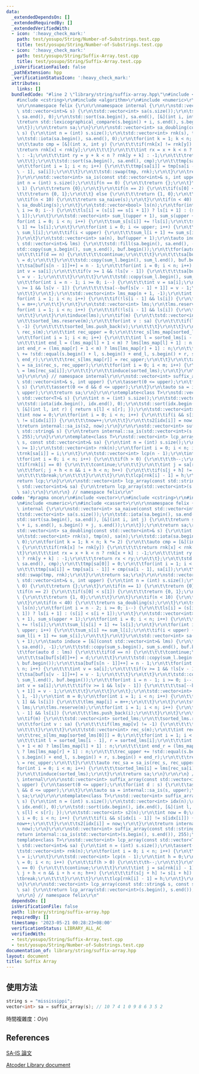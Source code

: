 ```yaml
---
data:
  _extendedDependsOn: []
  _extendedRequiredBy: []
  _extendedVerifiedWith:
  - icon: ':heavy_check_mark:'
    path: test/yosupo/String/Number-of-Substrings.test.cpp
    title: test/yosupo/String/Number-of-Substrings.test.cpp
  - icon: ':heavy_check_mark:'
    path: test/yosupo/String/Suffix-Array.test.cpp
    title: test/yosupo/String/Suffix-Array.test.cpp
  _isVerificationFailed: false
  _pathExtension: hpp
  _verificationStatusIcon: ':heavy_check_mark:'
  attributes:
    links: []
  bundledCode: "#line 2 \"library/string/suffix-array.hpp\"\n#include <vector>\r\n\
    #include <cstring>\r\n#include <algorithm>\r\n#include <numeric>\r\n#include <cassert>\r\
    \n\r\nnamespace felix {\r\n\r\nnamespace internal {\r\n\r\nstd::vector<int> sa_naive(const\
    \ std::vector<int>& s) {\r\n\tstd::vector<int> sa(s.size());\r\n\tstd::iota(sa.begin(),\
    \ sa.end(), 0);\r\n\tstd::sort(sa.begin(), sa.end(), [&](int i, int j) {\r\n\t\
    \treturn std::lexicographical_compare(s.begin() + i, s.end(), s.begin() + j, s.end());\r\
    \n\t});\r\n\treturn sa;\r\n}\r\n\r\nstd::vector<int> sa_doubling(const std::vector<int>&\
    \ s) {\r\n\tint n = (int) s.size();\r\n\tstd::vector<int> rnk(s), tmp(n), sa(n);\r\
    \n\tstd::iota(sa.begin(), sa.end(), 0);\r\n\tfor(int k = 1; k < n; k *= 2) {\r\
    \n\t\tauto cmp = [&](int x, int y) {\r\n\t\t\tif(rnk[x] != rnk[y]) {\r\n\t\t\t\
    \treturn rnk[x] < rnk[y];\r\n\t\t\t}\r\n\t\t\tint rx = x + k < n ? rnk[x + k]\
    \ : -1;\r\n\t\t\tint ry = y + k < n ? rnk[y + k] : -1;\r\n\t\t\treturn rx < ry;\r\
    \n\t\t};\r\n\t\tstd::sort(sa.begin(), sa.end(), cmp);\r\n\t\ttmp[sa[0]] = 0;\r\
    \n\t\tfor(int i = 1; i < n; i++) {\r\n\t\t\ttmp[sa[i]] = tmp[sa[i - 1]] + cmp(sa[i\
    \ - 1], sa[i]);\r\n\t\t}\r\n\t\tstd::swap(tmp, rnk);\r\n\t}\r\n\treturn sa;\r\n\
    }\r\n\r\nstd::vector<int> sa_is(const std::vector<int>& s, int upper) {\r\n\t\
    int n = (int) s.size();\r\n\tif(n == 0) {\r\n\t\treturn {};\r\n\t}\r\n\tif(n ==\
    \ 1) {\r\n\t\treturn {0};\r\n\t}\r\n\tif(n == 2) {\r\n\t\tif(s[0] < s[1]) {\r\n\
    \t\t\treturn {0, 1};\r\n\t\t} else {\r\n\t\t\treturn {1, 0};\r\n\t\t}\r\n\t}\r\
    \n\tif(n < 10) {\r\n\t\treturn sa_naive(s);\r\n\t}\r\n\tif(n < 40) {\r\n\t\treturn\
    \ sa_doubling(s);\r\n\t}\r\n\tstd::vector<bool> ls(n);\r\n\tfor(int i = n - 2;\
    \ i >= 0; i--) {\r\n\t\tls[i] = (s[i] == s[i + 1]) ? ls[i + 1] : (s[i] < s[i +\
    \ 1]);\r\n\t}\r\n\tstd::vector<int> sum_l(upper + 1), sum_s(upper + 1);\r\n\t\
    for(int i = 0; i < n; i++) {\r\n\t\tsum_s[s[i]] += !ls[i];\r\n\t\tsum_l[s[i] +\
    \ 1] += ls[i];\r\n\t}\r\n\tfor(int i = 0; i <= upper; i++) {\r\n\t\tsum_s[i] +=\
    \ sum_l[i];\r\n\t\tif(i < upper) {\r\n\t\t\tsum_l[i + 1] += sum_s[i];\r\n\t\t\
    }\r\n\t}\r\n\tstd::vector<int> sa(n), buf(upper + 1);\r\n\tauto induce = [&](const\
    \ std::vector<int>& lms) {\r\n\t\tstd::fill(sa.begin(), sa.end(), -1);\r\n\t\t\
    std::copy(sum_s.begin(), sum_s.end(), buf.begin());\r\n\t\tfor(auto d : lms) {\r\
    \n\t\t\tif(d == n) {\r\n\t\t\t\tcontinue;\r\n\t\t\t}\r\n\t\t\tsa[buf[s[d]]++]\
    \ = d;\r\n\t\t}\r\n\t\tstd::copy(sum_l.begin(), sum_l.end(), buf.begin());\r\n\
    \t\tsa[buf[s[n - 1]]++] = n - 1;\r\n\t\tfor(int i = 0; i < n; i++) {\r\n\t\t\t\
    int v = sa[i];\r\n\t\t\tif(v >= 1 && !ls[v - 1]) {\r\n\t\t\t\tsa[buf[s[v - 1]]++]\
    \ = v - 1;\r\n\t\t\t}\r\n\t\t}\r\n\t\tstd::copy(sum_l.begin(), sum_l.end(), buf.begin());\r\
    \n\t\tfor(int i = n - 1; i >= 0; i--) {\r\n\t\t\tint v = sa[i];\r\n\t\t\tif(v\
    \ >= 1 && ls[v - 1]) {\r\n\t\t\t\tsa[--buf[s[v - 1] + 1]] = v - 1;\r\n\t\t\t}\r\
    \n\t\t}\r\n\t};\r\n\tstd::vector<int> lms_map(n + 1, -1);\r\n\tint m = 0;\r\n\t\
    for(int i = 1; i < n; i++) {\r\n\t\tif(!ls[i - 1] && ls[i]) {\r\n\t\t\tlms_map[i]\
    \ = m++;\r\n\t\t}\r\n\t}\r\n\tstd::vector<int> lms;\r\n\tlms.reserve(m);\r\n\t\
    for(int i = 1; i < n; i++) {\r\n\t\tif(!ls[i - 1] && ls[i]) {\r\n\t\t\tlms.push_back(i);\r\
    \n\t\t}\r\n\t}\r\n\tinduce(lms);\r\n\tif(m) {\r\n\t\tstd::vector<int> sorted_lms;\r\
    \n\t\tsorted_lms.reserve(m);\r\n\t\tfor(int v : sa) {\r\n\t\t\tif(lms_map[v] !=\
    \ -1) {\r\n\t\t\t\tsorted_lms.push_back(v);\r\n\t\t\t}\r\n\t\t}\r\n\t\tstd::vector<int>\
    \ rec_s(m);\r\n\t\tint rec_upper = 0;\r\n\t\trec_s[lms_map[sorted_lms[0]]] = 0;\r\
    \n\t\tfor(int i = 1; i < m; i++) {\r\n\t\t\tint l = sorted_lms[i - 1], r = sorted_lms[i];\r\
    \n\t\t\tint end_l = (lms_map[l] + 1 < m) ? lms[lms_map[l] + 1] : n;\r\n\t\t\t\
    int end_r = (lms_map[r] + 1 < m) ? lms[lms_map[r] + 1] : n;\r\n\t\t\trec_upper\
    \ += !std::equal(s.begin() + l, s.begin() + end_l, s.begin() + r, s.begin() +\
    \ end_r);\r\n\t\t\trec_s[lms_map[r]] = rec_upper;\r\n\t\t}\r\n\t\tauto rec_sa\
    \ = sa_is(rec_s, rec_upper);\r\n\t\tfor(int i = 0; i < m; i++) {\r\n\t\t\tsorted_lms[i]\
    \ = lms[rec_sa[i]];\r\n\t\t}\r\n\t\tinduce(sorted_lms);\r\n\t}\r\n\treturn sa;\r\
    \n}\r\n\r\n} // namespace internal\r\n\r\nstd::vector<int> suffix_array(const\
    \ std::vector<int>& s, int upper) {\r\n\tassert(0 <= upper);\r\n\tfor(int d :\
    \ s) {\r\n\t\tassert(0 <= d && d <= upper);\r\n\t}\r\n\tauto sa = internal::sa_is(s,\
    \ upper);\r\n\treturn sa;\r\n}\r\n\r\ntemplate<class T>\r\nstd::vector<int> suffix_array(const\
    \ std::vector<T>& s) {\r\n\tint n = (int) s.size();\r\n\tstd::vector<int> idx(n);\r\
    \n\tstd::iota(idx.begin(), idx.end(), 0);\r\n\tstd::sort(idx.begin(), idx.end(),\
    \ [&](int l, int r) { return s[l] < s[r]; });\r\n\tstd::vector<int> s2(n);\r\n\
    \tint now = 0;\r\n\tfor(int i = 0; i < n; i++) {\r\n\t\tif(i && s[idx[i - 1]]\
    \ != s[idx[i]]) {\r\n\t\t\tnow++;\r\n\t\t}\r\n\t\ts2[idx[i]] = now;\r\n\t}\r\n\
    \treturn internal::sa_is(s2, now);\r\n}\r\n\r\nstd::vector<int> suffix_array(const\
    \ std::string& s) {\r\n\treturn internal::sa_is(std::vector<int>(s.begin(), s.end()),\
    \ 255);\r\n}\r\n\r\ntemplate<class T>\r\nstd::vector<int> lcp_array(const std::vector<T>&\
    \ s, const std::vector<int>& sa) {\r\n\tint n = (int) s.size();\r\n\tassert(n\
    \ >= 1);\r\n\tstd::vector<int> rnk(n);\r\n\tfor(int i = 0; i < n; i++) {\r\n\t\
    \trnk[sa[i]] = i;\r\n\t}\r\n\tstd::vector<int> lcp(n - 1);\r\n\tint h = 0;\r\n\
    \tfor(int i = 0; i < n; i++) {\r\n\t\tif(h > 0) {\r\n\t\t\th--;\r\n\t\t}\r\n\t\
    \tif(rnk[i] == 0) {\r\n\t\t\tcontinue;\r\n\t\t}\r\n\t\tint j = sa[rnk[i] - 1];\r\
    \n\t\tfor(; j + h < n && i + h < n; h++) {\r\n\t\t\tif(s[j + h] != s[i + h]) {\r\
    \n\t\t\t\tbreak;\r\n\t\t\t}\r\n\t\t}\r\n\t\tlcp[rnk[i] - 1] = h;\r\n\t}\r\n\t\
    return lcp;\r\n}\r\n\r\nstd::vector<int> lcp_array(const std::string& s, const\
    \ std::vector<int>& sa) {\r\n\treturn lcp_array(std::vector<int>(s.begin(), s.end()),\
    \ sa);\r\n}\r\n\r\n} // namespace felix\r\n"
  code: "#pragma once\r\n#include <vector>\r\n#include <cstring>\r\n#include <algorithm>\r\
    \n#include <numeric>\r\n#include <cassert>\r\n\r\nnamespace felix {\r\n\r\nnamespace\
    \ internal {\r\n\r\nstd::vector<int> sa_naive(const std::vector<int>& s) {\r\n\
    \tstd::vector<int> sa(s.size());\r\n\tstd::iota(sa.begin(), sa.end(), 0);\r\n\t\
    std::sort(sa.begin(), sa.end(), [&](int i, int j) {\r\n\t\treturn std::lexicographical_compare(s.begin()\
    \ + i, s.end(), s.begin() + j, s.end());\r\n\t});\r\n\treturn sa;\r\n}\r\n\r\n\
    std::vector<int> sa_doubling(const std::vector<int>& s) {\r\n\tint n = (int) s.size();\r\
    \n\tstd::vector<int> rnk(s), tmp(n), sa(n);\r\n\tstd::iota(sa.begin(), sa.end(),\
    \ 0);\r\n\tfor(int k = 1; k < n; k *= 2) {\r\n\t\tauto cmp = [&](int x, int y)\
    \ {\r\n\t\t\tif(rnk[x] != rnk[y]) {\r\n\t\t\t\treturn rnk[x] < rnk[y];\r\n\t\t\
    \t}\r\n\t\t\tint rx = x + k < n ? rnk[x + k] : -1;\r\n\t\t\tint ry = y + k < n\
    \ ? rnk[y + k] : -1;\r\n\t\t\treturn rx < ry;\r\n\t\t};\r\n\t\tstd::sort(sa.begin(),\
    \ sa.end(), cmp);\r\n\t\ttmp[sa[0]] = 0;\r\n\t\tfor(int i = 1; i < n; i++) {\r\
    \n\t\t\ttmp[sa[i]] = tmp[sa[i - 1]] + cmp(sa[i - 1], sa[i]);\r\n\t\t}\r\n\t\t\
    std::swap(tmp, rnk);\r\n\t}\r\n\treturn sa;\r\n}\r\n\r\nstd::vector<int> sa_is(const\
    \ std::vector<int>& s, int upper) {\r\n\tint n = (int) s.size();\r\n\tif(n ==\
    \ 0) {\r\n\t\treturn {};\r\n\t}\r\n\tif(n == 1) {\r\n\t\treturn {0};\r\n\t}\r\n\
    \tif(n == 2) {\r\n\t\tif(s[0] < s[1]) {\r\n\t\t\treturn {0, 1};\r\n\t\t} else\
    \ {\r\n\t\t\treturn {1, 0};\r\n\t\t}\r\n\t}\r\n\tif(n < 10) {\r\n\t\treturn sa_naive(s);\r\
    \n\t}\r\n\tif(n < 40) {\r\n\t\treturn sa_doubling(s);\r\n\t}\r\n\tstd::vector<bool>\
    \ ls(n);\r\n\tfor(int i = n - 2; i >= 0; i--) {\r\n\t\tls[i] = (s[i] == s[i +\
    \ 1]) ? ls[i + 1] : (s[i] < s[i + 1]);\r\n\t}\r\n\tstd::vector<int> sum_l(upper\
    \ + 1), sum_s(upper + 1);\r\n\tfor(int i = 0; i < n; i++) {\r\n\t\tsum_s[s[i]]\
    \ += !ls[i];\r\n\t\tsum_l[s[i] + 1] += ls[i];\r\n\t}\r\n\tfor(int i = 0; i <=\
    \ upper; i++) {\r\n\t\tsum_s[i] += sum_l[i];\r\n\t\tif(i < upper) {\r\n\t\t\t\
    sum_l[i + 1] += sum_s[i];\r\n\t\t}\r\n\t}\r\n\tstd::vector<int> sa(n), buf(upper\
    \ + 1);\r\n\tauto induce = [&](const std::vector<int>& lms) {\r\n\t\tstd::fill(sa.begin(),\
    \ sa.end(), -1);\r\n\t\tstd::copy(sum_s.begin(), sum_s.end(), buf.begin());\r\n\
    \t\tfor(auto d : lms) {\r\n\t\t\tif(d == n) {\r\n\t\t\t\tcontinue;\r\n\t\t\t}\r\
    \n\t\t\tsa[buf[s[d]]++] = d;\r\n\t\t}\r\n\t\tstd::copy(sum_l.begin(), sum_l.end(),\
    \ buf.begin());\r\n\t\tsa[buf[s[n - 1]]++] = n - 1;\r\n\t\tfor(int i = 0; i <\
    \ n; i++) {\r\n\t\t\tint v = sa[i];\r\n\t\t\tif(v >= 1 && !ls[v - 1]) {\r\n\t\t\
    \t\tsa[buf[s[v - 1]]++] = v - 1;\r\n\t\t\t}\r\n\t\t}\r\n\t\tstd::copy(sum_l.begin(),\
    \ sum_l.end(), buf.begin());\r\n\t\tfor(int i = n - 1; i >= 0; i--) {\r\n\t\t\t\
    int v = sa[i];\r\n\t\t\tif(v >= 1 && ls[v - 1]) {\r\n\t\t\t\tsa[--buf[s[v - 1]\
    \ + 1]] = v - 1;\r\n\t\t\t}\r\n\t\t}\r\n\t};\r\n\tstd::vector<int> lms_map(n +\
    \ 1, -1);\r\n\tint m = 0;\r\n\tfor(int i = 1; i < n; i++) {\r\n\t\tif(!ls[i -\
    \ 1] && ls[i]) {\r\n\t\t\tlms_map[i] = m++;\r\n\t\t}\r\n\t}\r\n\tstd::vector<int>\
    \ lms;\r\n\tlms.reserve(m);\r\n\tfor(int i = 1; i < n; i++) {\r\n\t\tif(!ls[i\
    \ - 1] && ls[i]) {\r\n\t\t\tlms.push_back(i);\r\n\t\t}\r\n\t}\r\n\tinduce(lms);\r\
    \n\tif(m) {\r\n\t\tstd::vector<int> sorted_lms;\r\n\t\tsorted_lms.reserve(m);\r\
    \n\t\tfor(int v : sa) {\r\n\t\t\tif(lms_map[v] != -1) {\r\n\t\t\t\tsorted_lms.push_back(v);\r\
    \n\t\t\t}\r\n\t\t}\r\n\t\tstd::vector<int> rec_s(m);\r\n\t\tint rec_upper = 0;\r\
    \n\t\trec_s[lms_map[sorted_lms[0]]] = 0;\r\n\t\tfor(int i = 1; i < m; i++) {\r\
    \n\t\t\tint l = sorted_lms[i - 1], r = sorted_lms[i];\r\n\t\t\tint end_l = (lms_map[l]\
    \ + 1 < m) ? lms[lms_map[l] + 1] : n;\r\n\t\t\tint end_r = (lms_map[r] + 1 < m)\
    \ ? lms[lms_map[r] + 1] : n;\r\n\t\t\trec_upper += !std::equal(s.begin() + l,\
    \ s.begin() + end_l, s.begin() + r, s.begin() + end_r);\r\n\t\t\trec_s[lms_map[r]]\
    \ = rec_upper;\r\n\t\t}\r\n\t\tauto rec_sa = sa_is(rec_s, rec_upper);\r\n\t\t\
    for(int i = 0; i < m; i++) {\r\n\t\t\tsorted_lms[i] = lms[rec_sa[i]];\r\n\t\t\
    }\r\n\t\tinduce(sorted_lms);\r\n\t}\r\n\treturn sa;\r\n}\r\n\r\n} // namespace\
    \ internal\r\n\r\nstd::vector<int> suffix_array(const std::vector<int>& s, int\
    \ upper) {\r\n\tassert(0 <= upper);\r\n\tfor(int d : s) {\r\n\t\tassert(0 <= d\
    \ && d <= upper);\r\n\t}\r\n\tauto sa = internal::sa_is(s, upper);\r\n\treturn\
    \ sa;\r\n}\r\n\r\ntemplate<class T>\r\nstd::vector<int> suffix_array(const std::vector<T>&\
    \ s) {\r\n\tint n = (int) s.size();\r\n\tstd::vector<int> idx(n);\r\n\tstd::iota(idx.begin(),\
    \ idx.end(), 0);\r\n\tstd::sort(idx.begin(), idx.end(), [&](int l, int r) { return\
    \ s[l] < s[r]; });\r\n\tstd::vector<int> s2(n);\r\n\tint now = 0;\r\n\tfor(int\
    \ i = 0; i < n; i++) {\r\n\t\tif(i && s[idx[i - 1]] != s[idx[i]]) {\r\n\t\t\t\
    now++;\r\n\t\t}\r\n\t\ts2[idx[i]] = now;\r\n\t}\r\n\treturn internal::sa_is(s2,\
    \ now);\r\n}\r\n\r\nstd::vector<int> suffix_array(const std::string& s) {\r\n\t\
    return internal::sa_is(std::vector<int>(s.begin(), s.end()), 255);\r\n}\r\n\r\n\
    template<class T>\r\nstd::vector<int> lcp_array(const std::vector<T>& s, const\
    \ std::vector<int>& sa) {\r\n\tint n = (int) s.size();\r\n\tassert(n >= 1);\r\n\
    \tstd::vector<int> rnk(n);\r\n\tfor(int i = 0; i < n; i++) {\r\n\t\trnk[sa[i]]\
    \ = i;\r\n\t}\r\n\tstd::vector<int> lcp(n - 1);\r\n\tint h = 0;\r\n\tfor(int i\
    \ = 0; i < n; i++) {\r\n\t\tif(h > 0) {\r\n\t\t\th--;\r\n\t\t}\r\n\t\tif(rnk[i]\
    \ == 0) {\r\n\t\t\tcontinue;\r\n\t\t}\r\n\t\tint j = sa[rnk[i] - 1];\r\n\t\tfor(;\
    \ j + h < n && i + h < n; h++) {\r\n\t\t\tif(s[j + h] != s[i + h]) {\r\n\t\t\t\
    \tbreak;\r\n\t\t\t}\r\n\t\t}\r\n\t\tlcp[rnk[i] - 1] = h;\r\n\t}\r\n\treturn lcp;\r\
    \n}\r\n\r\nstd::vector<int> lcp_array(const std::string& s, const std::vector<int>&\
    \ sa) {\r\n\treturn lcp_array(std::vector<int>(s.begin(), s.end()), sa);\r\n}\r\
    \n\r\n} // namespace felix\r\n"
  dependsOn: []
  isVerificationFile: false
  path: library/string/suffix-array.hpp
  requiredBy: []
  timestamp: '2023-05-21 00:28:23+08:00'
  verificationStatus: LIBRARY_ALL_AC
  verifiedWith:
  - test/yosupo/String/Suffix-Array.test.cpp
  - test/yosupo/String/Number-of-Substrings.test.cpp
documentation_of: library/string/suffix-array.hpp
layout: document
title: Suffix Array
---
```


## 使用方法
```cpp
string s = "mississippi";
vector<int> sa = suffix_array(s); // 10 7 4 1 0 9 8 6 3 5 2
```

時間複雜度：$O(n)$

## References
[SA-IS 論文](https://local.ugene.unipro.ru/tracker/secure/attachment/12144/Linear+Suffix+Array+Construction+by+Almost+Pure+Induced-Sorting.pdf)

[Atcoder Library document](https://atcoder.github.io/ac-library/production/document_en/string.html)

